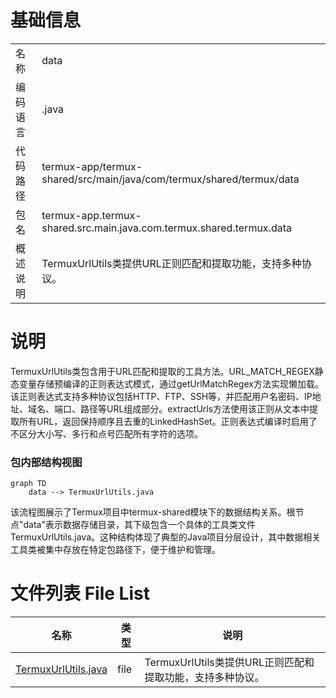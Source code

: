 # 基础信息

|      |      |
|------|------|
| 名称 | data |
| 编码语言 | .java |
| 代码路径 | termux-app/termux-shared/src/main/java/com/termux/shared/termux/data |
| 包名 | termux-app.termux-shared.src.main.java.com.termux.shared.termux.data |
| 概述说明 | TermuxUrlUtils类提供URL正则匹配和提取功能，支持多种协议。 |

# 说明

TermuxUrlUtils类包含用于URL匹配和提取的工具方法。URL_MATCH_REGEX静态变量存储预编译的正则表达式模式，通过getUrlMatchRegex方法实现懒加载。该正则表达式支持多种协议包括HTTP、FTP、SSH等，并匹配用户名密码、IP地址、域名、端口、路径等URL组成部分。extractUrls方法使用该正则从文本中提取所有URL，返回保持顺序且去重的LinkedHashSet。正则表达式编译时启用了不区分大小写、多行和点号匹配所有字符的选项。


### 包内部结构视图

```mermaid
graph TD
    data --> TermuxUrlUtils.java
```

该流程图展示了Termux项目中termux-shared模块下的数据结构关系。根节点"data"表示数据存储目录，其下级包含一个具体的工具类文件TermuxUrlUtils.java。这种结构体现了典型的Java项目分层设计，其中数据相关工具类被集中存放在特定包路径下，便于维护和管理。

# 文件列表 File List

| 名称   | 类型  | 说明 |
|-------|------|-------------|
| [TermuxUrlUtils.java](TermuxUrlUtils.md) | file | TermuxUrlUtils类提供URL正则匹配和提取功能，支持多种协议。 |


